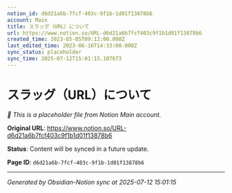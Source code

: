 ```yaml
---
notion_id: d6d21a6b-7fcf-403c-9f1b-1d01f13878b6
account: Main
title: スラッグ（URL）について
url: https://www.notion.so/URL-d6d21a6b7fcf403c9f1b1d01f13878b6
created_time: 2023-05-05T09:13:00.000Z
last_edited_time: 2023-06-16T14:33:00.000Z
sync_status: placeholder
sync_time: 2025-07-12T15:01:15.107673
---
```


# スラッグ（URL）について

*🔄 This is a placeholder file from Notion Main account.*

**Original URL**: https://www.notion.so/URL-d6d21a6b7fcf403c9f1b1d01f13878b6

**Status**: Content will be synced in a future update.

**Page ID**: `d6d21a6b-7fcf-403c-9f1b-1d01f13878b6`

---

*Generated by Obsidian-Notion sync at 2025-07-12 15:01:15*
